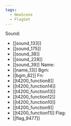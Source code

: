 ```yaml
---
tags:
  - NewScene
  - FlagSet
---
```

Sound:
- [[sound_133]]
- [[sound_175]]
- [[sound_38]]
- [[sound_228]]
- [[sound_39]]
Name:
- [[name_13]]
Bgm:
- [[bgm_82]]
Fn:
- [[t4200_function8]]
- [[t4200_function14]]
- [[t4200_function13]]
- [[t4200_function12]]
- [[t4200_function10]]
- [[t4200_function9]]
- [[t4200_function11]]
Flag:
- [[flag_9477]]
